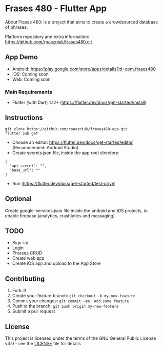 # Frases 480 - Flutter App
About Frases 480: is a project that aims to create a crowdsourced database of phrases.

Platform repository and extra information: https://github.com/rpaszniuk/frases480.git

## App Demo
* Android: https://play.google.com/store/apps/details?id=com.frases480
* iOS: Coming soon
* Web: Coming soon

### Main Requirements
* Flutter (with Dart) 1.12+ (https://flutter.dev/docs/get-started/install)

## Instructions

```
git clone https://github.com/rpaszniuk/frases480-app.git
flutter pub get
```

* Choose an editor: https://flutter.dev/docs/get-started/editor (Recommended: Android Studio)
* Create secrets.json file, inside the app root directory:

```
{
  "api_secret": "",
  "base_url": ""
}
```
* Run (https://flutter.dev/docs/get-started/test-drive)

## Optional

Create google-services.json file inside the android and iOS projects, to enable firebase (analytics, crashlytics and messaging)

## TODO

- Sign Up
- Login
- Phrases CRUD
- Create web app
- Create iOS app and upload to the App Store 

## Contributing

1. Fork it!
2. Create your feature branch: `git checkout -b my-new-feature`
3. Commit your changes: `git commit -am 'Add some feature'`
4. Push to the branch: `git push origin my-new-feature`
5. Submit a pull request

## License

This project is licensed under the terms of the GNU General Public License v3.0 - see the [LICENSE](LICENSE) file for details
